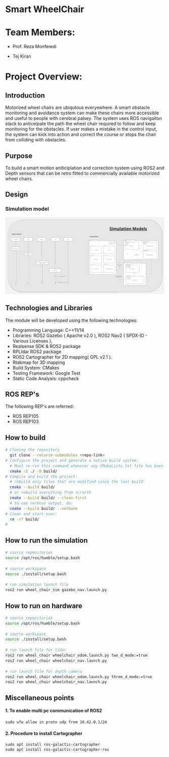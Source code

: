 # Smart WheelChair

# Team Members:

- Prof. Reza Monferedi

- Tej Kiran

# Project Overview:

## Introduction
Motorized wheel chairs are ubiqutous everyewhere. A smart obstacle monitoring and avoidance system can make these chairs more accessible and useful to people with cerebral palsey. The system uses ROS navigaiton stack to anticeipate the path the wheel chair required to follow and keep monitoring for the obstacles. If user makes a mistake in the control input, the system can kick into action and correct the course or stops the chair from colliding with obstacles.

## Purpose
To build a smart motion aniticiplation and correction system using ROS2 and Depth sensors that can be retro fitted to commercially available motorized wheel chairs.

## Design
### Simulation model
![alt text](./images/SimulationDesign.png)

## Technologies and Libraries
The module will be developed using the following technologies:
- Programming Language: C++11/14
- Libraries: ROS2 Gazebo ( Apache v2.0 ), ROS2 Nav2 ( SPDX-ID - Various Licenses ), 
- Realsense SDK & ROS2 package
- RPLIdar ROS2 package 
- ROS2 Cartographer for 2D mapping( GPL v2.1 ).
- Rtabmap for 3D mapping
- Build System: CMakes
- Testing Framework: Google Test
- Static Code Analysis: cppcheck

## ROS REP's
The following REP's are referred:
- ROS REP105
- ROS REP103

## How to build
``` bash
# Cloning the repository
  git clone --recurse-submodules <repo-link>
# Configure the project and generate a native build system:
  # Must re-run this command whenever any CMakeLists.txt file has been changed.
  cmake -S ./ -B build/
# Compile and build the project:
  # rebuild only files that are modified since the last build
  cmake --build build/
  # or rebuild everything from scracth
  cmake --build build/ --clean-first
  # to see verbose output, do:
  cmake --build build/ --verbose
# Clean and start over:
  rm -rf build/
#
```

## How to run the simulation
```bash
# source repositories
source /opt/ros/humble/setup.bash

# source workspace
source ./install/setup.bash

# run simulation launch file
ros2 run wheel_chair_sim gazebo_nav.launch.py
```


## How to run on hardware
```bash
# source repositories
source /opt/ros/humble/setup.bash

# source workspace
source ./install/setup.bash

# run launch file for lidar
ros2 run wheel_chair wheelchair_odom.launch.py two_d_mode:=true
ros2 run wheel_chair wheelchair_nav.launch.py

# run launch file for depth camera
ros2 run wheel_chair wheelchair_odom.launch.py three_d_mode:=true
ros2 run wheel_chair wheelchair_nav.launch.py
```

## Miscellaneous points
#### 1. To enable multi pc communication of ROS2
```
sudo ufw allow in proto udp from 10.42.0.1/24
```

#### 2. Procedure to install Cartographer
```
sudo apt install ros-galactic-cartographer
sudo apt install ros-galactic-cartographer-ros
```
